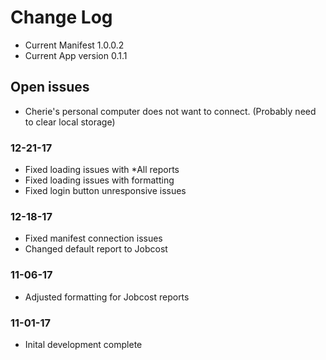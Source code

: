 # Change Log

- Current Manifest 1.0.0.2
- Current App version 0.1.1

## Open issues
- Cherie's personal computer does not want to connect. (Probably need to clear local storage)

### 12-21-17
- Fixed loading issues with *All reports
- Fixed loading issues with formatting
- Fixed login button unresponsive issues

### 12-18-17
- Fixed manifest connection issues
- Changed default report to Jobcost

### 11-06-17
- Adjusted formatting for Jobcost reports

### 11-01-17
- Inital development complete